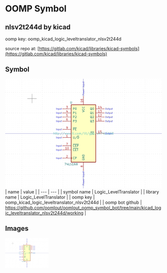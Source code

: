 # OOMP Symbol  
## nlsv2t244d  by kicad  
  
oomp key: oomp_kicad_logic_leveltranslator_nlsv2t244d  
  
source repo at: [https://gitlab.com/kicad/libraries/kicad-symbols](https://gitlab.com/kicad/libraries/kicad-symbols)  
## Symbol  
  
[![working.png](working_600.png)](working.png)  
| name | value | 
| --- | --- | 
| symbol name | Logic_LevelTranslator | 
| library name | Logic_LevelTranslator | 
| oomp key | oomp_kicad_logic_leveltranslator_nlsv2t244d | 
| oomp bot github | https://github.com/oomlout/oomlout_oomp_symbol_bot/tree/main/kicad_logic_leveltranslator_nlsv2t244d/working | 
## Images  
  
[![working.png](working_140.png)](working.png)  
